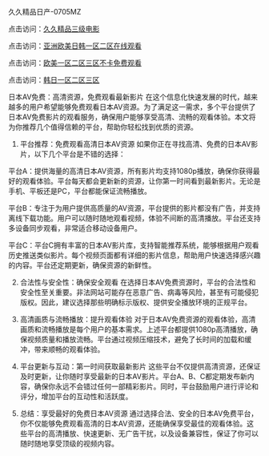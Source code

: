
久久精品日产-0705MZ

点击访问：<a href="https://heiliaoxwd5i8.pages.dev">久久精品三级电影</a>

点击访问：<a href="https://heiliaowt0d7p.pages.dev">亚洲欧美日韩一区二区在线观看</a>

点击访问：<a href="https://heiliao2dmwwy.pages.dev">欧美一区二区三区不卡免费观看</a>

点击访问：<a href="https://heiliaoll4qsx.pages.dev">韩日一区二区三区</a>


日本AV免费：高清资源，免费观看最新影片
在这个信息化快速发展的时代，越来越多的用户希望能够免费观看日本AV资源。为了满足这一需求，多个平台提供了日本AV免费影片的观看服务，确保用户能够享受高清、流畅的观看体验。本文将为你推荐几个值得信赖的平台，帮助你轻松找到优质的资源。

1. 平台推荐：免费观看高清日本AV资源
如果你正在寻找高清、免费的日本AV影片，以下几个平台是不错的选择：

平台A：提供海量的高清日本AV资源，所有影片均支持1080p播放，确保你获得最好的观看体验。平台每天都会更新新的资源，让你第一时间看到最新影片。无论是手机、平板还是PC，平台都能保证流畅播放。

平台B：专注于为用户提供高质量的AV资源，平台提供的影片都没有广告，并支持离线下载功能。用户可以随时随地观看视频，体验不间断的高清播放。平台还支持多设备同步观看，非常适合移动设备用户。

平台C：平台C拥有丰富的日本AV影片库，支持智能推荐系统，能够根据用户观看历史推送类似影片。每个视频页面都有详细的影片信息，帮助用户快速选择感兴趣的内容。平台还定期更新，确保资源的新鲜性。

2. 合法性与安全性：确保安全观看
在选择日本AV免费资源时，平台的合法性和安全性至关重要。非法网站可能存在恶意广告、病毒等风险，甚至有可能侵犯版权。因此，建议选择那些明确标示版权、提供安全播放环境的正规平台。

3. 高清画质与流畅播放：提升观看体验
对于日本AV免费资源的观看体验，高清画质和流畅播放是每个用户的基本需求。上述平台都提供1080p高清播放，确保视频质量和播放流畅。平台通过视频压缩技术，避免了长时间的加载和缓冲，带来顺畅的观看体验。

4. 平台更新与互动：第一时间获取最新影片
这些平台不仅提供高清资源，还保证及时更新，让你随时享受最新的日本AV影片。平台A、B、C都定期发布新内容，确保你永远不会错过任何一部精彩影片。同时，平台鼓励用户进行评论和评分，增加平台的互动性和活跃度。

5. 总结：享受最好的免费日本AV资源
通过选择合法、安全的日本AV免费平台，你不仅能够免费观看高清的日本AV资源，还能确保享受最佳的观看体验。这些平台的高清播放、快速更新、无广告干扰，以及设备兼容性，保证了你可以随时随地享受顶级的视频内容。








<span style="display:none;">[Canonical link](  ）</span>
